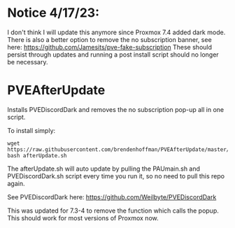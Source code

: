 # Notice 4/17/23:
I don't think I will update this anymore since Proxmox 7.4 added dark mode. There is also a better option to remove the no subscription banner, see here: https://github.com/Jamesits/pve-fake-subscription
These should persist through updates and running a post install script should no longer be necessary.

# PVEAfterUpdate
Installs PVEDiscordDark and removes the no subscription pop-up all in one script.

To install simply:
```
wget https://raw.githubusercontent.com/brendenhoffman/PVEAfterUpdate/master/afterUpdate.sh
bash afterUpdate.sh
```
The afterUpdate.sh will auto update by pulling the PAUmain.sh and PVEDiscordDark.sh script every time you run it, so no need to pull this repo again.

See PVEDiscordDark here: https://github.com/Weilbyte/PVEDiscordDark

This was updated for 7.3-4 to remove the function which calls the popup. This should work for most versions of Proxmox now.
